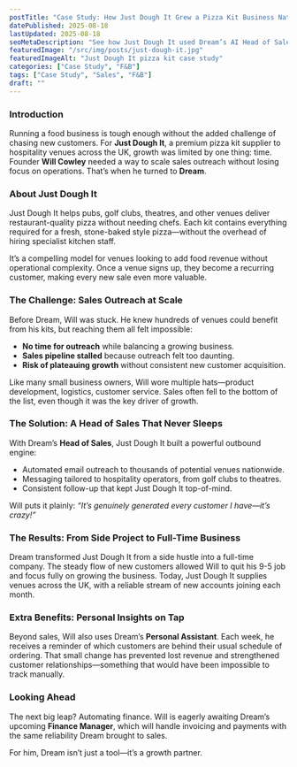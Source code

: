 ```yaml
---
postTitle: "Case Study: How Just Dough It Grew a Pizza Kit Business Nationwide With Dream"
datePublished: 2025-08-18
lastUpdated: 2025-08-18
seoMetaDescription: "See how Just Dough It used Dream’s AI Head of Sales to grow from side hustle to full-time business, winning hospitality customers nationwide with zero manual outreach."
featuredImage: "/src/img/posts/just-dough-it.jpg"
featuredImageAlt: "Just Dough It pizza kit case study"
categories: ["Case Study", "F&B"]
tags: ["Case Study", "Sales", "F&B"]
draft: ""
---
```


### Introduction  
Running a food business is tough enough without the added challenge of chasing new customers. For **Just Dough It**, a premium pizza kit supplier to hospitality venues across the UK, growth was limited by one thing: time. Founder **Will Cowley** needed a way to scale sales outreach without losing focus on operations. That’s when he turned to **Dream**.

### About Just Dough It  
Just Dough It helps pubs, golf clubs, theatres, and other venues deliver restaurant-quality pizza without needing chefs. Each kit contains everything required for a fresh, stone-baked style pizza—without the overhead of hiring specialist kitchen staff.  

It’s a compelling model for venues looking to add food revenue without operational complexity. Once a venue signs up, they become a recurring customer, making every new sale even more valuable.

### The Challenge: Sales Outreach at Scale  
Before Dream, Will was stuck. He knew hundreds of venues could benefit from his kits, but reaching them all felt impossible:  
- **No time for outreach** while balancing a growing business.  
- **Sales pipeline stalled** because outreach felt too daunting.  
- **Risk of plateauing growth** without consistent new customer acquisition.  

Like many small business owners, Will wore multiple hats—product development, logistics, customer service. Sales often fell to the bottom of the list, even though it was the key driver of growth.  

### The Solution: A Head of Sales That Never Sleeps  
With Dream’s **Head of Sales**, Just Dough It built a powerful outbound engine:  
- Automated email outreach to thousands of potential venues nationwide.  
- Messaging tailored to hospitality operators, from golf clubs to theatres.  
- Consistent follow-up that kept Just Dough It top-of-mind.  

Will puts it plainly: *“It’s genuinely generated every customer I have—it’s crazy!”*  

### The Results: From Side Project to Full-Time Business  
Dream transformed Just Dough It from a side hustle into a full-time company. The steady flow of new customers allowed Will to quit his 9-5 job and focus fully on growing the business. Today, Just Dough It supplies venues across the UK, with a reliable stream of new accounts joining each month.  

### Extra Benefits: Personal Insights on Tap  
Beyond sales, Will also uses Dream’s **Personal Assistant**. Each week, he receives a reminder of which customers are behind their usual schedule of ordering. That small change has prevented lost revenue and strengthened customer relationships—something that would have been impossible to track manually.

### Looking Ahead  
The next big leap? Automating finance. Will is eagerly awaiting Dream’s upcoming **Finance Manager**, which will handle invoicing and payments with the same reliability Dream brought to sales.  

For him, Dream isn’t just a tool—it’s a growth partner.
